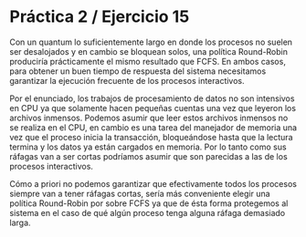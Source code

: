 # Práctica 2 / Ejercicio 15

Con un quantum lo suficientemente largo en donde los procesos no suelen ser desalojados y en cambio se bloquean solos, una política Round-Robin produciría prácticamente el mismo resultado que FCFS. En ambos casos, para obtener un buen tiempo de respuesta del sistema necesitamos garantizar la ejecución frecuente de los procesos interactivos.

Por el enunciado, los trabajos de procesamiento de datos no son intensivos en CPU ya que solamente hacen pequeñas cuentas una vez que leyeron los archivos inmensos. Podemos asumir que leer estos archivos inmensos no se realiza en el CPU, en cambio es una tarea del manejador de memoria una vez que el proceso inicia la transacción, bloqueándose hasta que la lectura termina y los datos ya están cargados en memoria. Por lo tanto como sus ráfagas van a ser cortas podríamos asumir que son parecidas a las de los procesos interactivos.

Cómo a priori no podemos garantizar que efectivamente todos los procesos siempre van a tener ráfagas cortas, sería más conveniente elegir una política Round-Robin por sobre FCFS ya que de ésta forma protegemos al sistema en el caso de qué algún proceso tenga alguna ráfaga demasiado larga.
